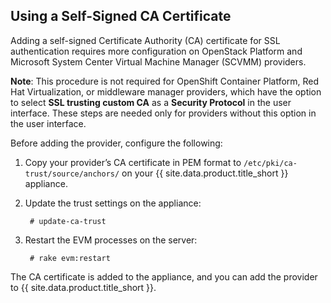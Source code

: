 ## Using a Self-Signed CA Certificate

Adding a self-signed Certificate Authority (CA) certificate for SSL authentication requires more
configuration on OpenStack Platform and Microsoft System Center Virtual Machine Manager (SCVMM)
providers.

**Note**: This procedure is not required for OpenShift Container Platform, Red Hat Virtualization,
or middleware manager providers, which have the option to select **SSL trusting custom CA** as a
**Security Protocol** in the user interface. These steps are needed only for providers without this
option in the user interface.

Before adding the provider, configure the following:

1. Copy your provider’s CA certificate in PEM format to `/etc/pki/ca-trust/source/anchors/` on your
   {{ site.data.product.title_short }} appliance.

2. Update the trust settings on the appliance:

        # update-ca-trust

3. Restart the EVM processes on the server:

        # rake evm:restart

The CA certificate is added to the appliance, and you can add the provider to
{{ site.data.product.title_short }}.
